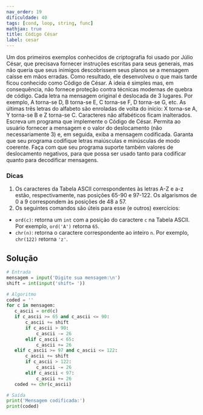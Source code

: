 ```yaml
---
nav_order: 19
dificuldade: 40
tags: [cond, loop, string, func]
mathjax: true
title: Código César
label: cesar
---
```


Um dos primeiros exemplos conhecidos de criptografia foi usado por Júlio César, que precisava fornecer instruções escritas para seus generais, mas não queria que seus inimigos descobrissem seus planos se a mensagem caísse em mãos erradas. Como resultado, ele desenvolveu o que mais tarde ficou conhecido como Código de César. A ideia é simples mas, em consequência, não fornece proteção contra técnicas modernas de quebra de código. Cada letra na mensagem original é deslocada de 3 lugares. Por exemplo, A torna-se D, B torna-se E, C torna-se F, D torna-se G, etc. As últimas três letras do alfabeto são enroladas de volta do início: X torna-se A, Y torna-se B e Z torna-se C. Caracteres não alfabéticos ficam inalterados. Escreva um programa que implemente o  Código de César. Permita ao usuário fornecer a mensagem e o valor do deslocamento (não necessariamente 3) e, em seguida, exiba a mensagem codificada. Garanta que seu programa codifique letras maiúsculas e minúsculas de modo coerente. Faça com que seu programa suporte também valores de deslocamento negativos, para que possa ser usado tanto para codificar quanto para decodificar mensagens.

### Dicas

1. Os caracteres da Tabela ASCII correspondentes às letras A-Z e a-z estão, respectivamente, nas posições 65-90 e 97-122. Os algarismos de 0 a 9 correspondem às posições de 48 a 57.
1. Os seguintes comandos são úteis para esse (e outros) exercícios:
  - `ord(c)`: retorna um `int` com a posição do caractere `c` na Tabela ASCII. Por exemplo, `ord('A')` retorna `65`.
  - `chr(n)`: retorna o caractere correspondente ao inteiro `n`. Por exemplo, `chr(122)` retorna `'z'`.

<!-- more -->
  
## Solução
  
 ```python
# Entrada
mensagem = input('Digite sua mensagem:\n')
shift = int(input('shift= '))

# Algoritmo
coded = ''
for c in mensagem:
    c_ascii = ord(c)
    if c_ascii >= 65 and c_ascii <= 90:
        c_ascii += shift
        if c_ascii > 90:
            c_ascii -= 26
        elif c_ascii < 65:
            c_ascii += 26
    elif c_ascii >= 97 and c_ascii <= 122:
        c_ascii += shift
        if c_ascii > 122:
            c_ascii -= 26
        elif c_ascii < 97:
            c_ascii += 26
    coded += chr(c_ascii)

# Saída
print('Mensagem codificada:')
print(coded)
```
